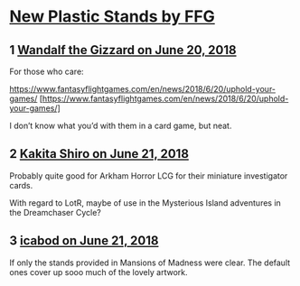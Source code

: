 # [New Plastic Stands by FFG](https://community.fantasyflightgames.com/topic/278084-new-plastic-stands-by-ffg/)

## 1 [Wandalf the Gizzard on June 20, 2018](https://community.fantasyflightgames.com/topic/278084-new-plastic-stands-by-ffg/?do=findComment&comment=3380167)

For those who care:

https://www.fantasyflightgames.com/en/news/2018/6/20/uphold-your-games/ [https://www.fantasyflightgames.com/en/news/2018/6/20/uphold-your-games/]

I don’t know what you’d with them in a card game, but neat.

## 2 [Kakita Shiro on June 21, 2018](https://community.fantasyflightgames.com/topic/278084-new-plastic-stands-by-ffg/?do=findComment&comment=3380915)

Probably quite good for Arkham Horror LCG for their miniature investigator cards.

With regard to LotR, maybe of use in the Mysterious Island adventures in the Dreamchaser Cycle?

## 3 [icabod on June 21, 2018](https://community.fantasyflightgames.com/topic/278084-new-plastic-stands-by-ffg/?do=findComment&comment=3381229)

If only the stands provided in Mansions of Madness were clear. The default ones cover up sooo much of the lovely artwork.

